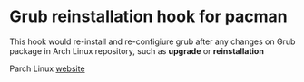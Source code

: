 # Grub reinstallation hook for pacman

This hook would re-install and re-configiure grub after any changes on Grub package in Arch Linux repository, such as **upgrade** or **reinstallation** 




Parch Linux [website](https://parchlinux.com)
